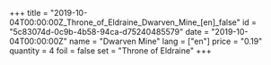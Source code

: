 +++
title = "2019-10-04T00:00:00Z_Throne_of_Eldraine_Dwarven_Mine_[en]_false"
id = "5c83074d-0c9b-4b58-94ca-d75240485579"
date = "2019-10-04T00:00:00Z"
name = "Dwarven Mine"
lang = ["en"]
price = "0.19"
quantity = 4
foil = false
set = "Throne of Eldraine"
+++
